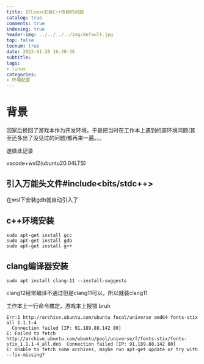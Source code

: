 ```yaml
---
title: 记linux安装C++依赖的问题
catalog: true
comments: true
indexing: true
header-img: ../../../../img/default.jpg
top: false
tocnum: true
date: 2022-01-28 16:30:38
subtitle:
tags:
- linux
categories:
- 环境配置
---
```

# 背景
回家后换回了游戏本作为开发环境，于是把当时在工作本上遇到的装环境问题(甚至还多出了没见过的问题)都再来一遍。。。

遂做此记录

vscode+wsl2(ubuntu20.04LTS)

## 引入万能头文件#include<bits/stdc++>
在wsl下安装gdb就自动引入了

## c++环境安装
~~~
sudo apt-get install gcc
sudo apt-get install gdb
sudo apt-get install g++
~~~
## clang编译器安装

~~~
sudo apt install clang-11 --install-suggests
~~~
clang12经常编译不通过但是clang11可以，所以就装clang11

工作本上一行命令搞定，游戏本上报错 bruh

~~~
Err:1 http://archive.ubuntu.com/ubuntu focal/universe amd64 fonts-stix all 1.1.1-4
  Connection failed [IP: 91.189.88.142 80]
E: Failed to fetch http://archive.ubuntu.com/ubuntu/pool/universe/f/fonts-stix/fonts-stix_1.1.1-4_all.deb  Connection failed [IP: 91.189.88.142 80]
E: Unable to fetch some archives, maybe run apt-get update or try with --fix-missing?
~~~

